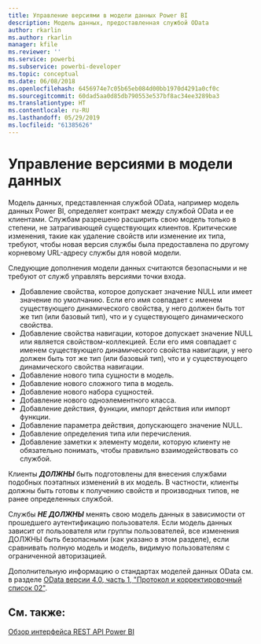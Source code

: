 ```yaml
---
title: Управление версиями в модели данных Power BI
description: Модель данных, предоставленная службой OData
author: rkarlin
ms.author: rkarlin
manager: kfile
ms.reviewer: ''
ms.service: powerbi
ms.subservice: powerbi-developer
ms.topic: conceptual
ms.date: 06/08/2018
ms.openlocfilehash: 6456974e7c05b65eb084d00bb1970d4291a0cf0c
ms.sourcegitcommit: 60dad5aa0d85db790553e537bf8ac34ee3289ba3
ms.translationtype: HT
ms.contentlocale: ru-RU
ms.lasthandoff: 05/29/2019
ms.locfileid: "61385626"
---
```

# <a name="data-model-versioning"></a>Управление версиями в модели данных

Модель данных, представленная службой OData, например модель данных Power BI, определяет контракт между службой OData и ее клиентами. Службам разрешено расширить свою модель только в степени, не затрагивающей существующих клиентов. Критические изменения, такие как удаление свойств или изменение их типа, требуют, чтобы новая версия службы была предоставлена по другому корневому URL-адресу службы для новой модели.  
  
Следующие дополнения модели данных считаются безопасными и не требуют от служб управлять версиями точки входа.  
  
* Добавление свойства, которое допускает значение NULL или имеет значение по умолчанию. Если его имя совпадает с именем существующего динамического свойства, у него должен быть тот же тип (или базовый тип), что и у существующего динамического свойства.  
* Добавление свойства навигации, которое допускает значение NULL или является свойством-коллекцией. Если его имя совпадает с именем существующего динамического свойства навигации, у него должен быть тот же тип (или базовый тип), что и у существующего динамического свойства навигации.  
* Добавление нового типа сущности в модель.  
* Добавление нового сложного типа в модель.  
* Добавление нового набора сущностей.  
* Добавление нового одноэлементного класса.  
* Добавление действия, функции, импорт действия или импорт функции.
* Добавление параметра действия, допускающего значение NULL.  
* Добавление определения типа или перечисления.  
* Добавление заметки к элементу модели, которую клиенту не обязательно понимать, чтобы правильно взаимодействовать со службой.  
  
Клиенты ***ДОЛЖНЫ*** быть подготовлены для внесения службами подобных поэтапных изменений в их модель. В частности, клиенты должны быть готовы к получению свойств и производных типов, не ранее определенных службой.  
  
Службы ***НЕ ДОЛЖНЫ*** менять свою модель данных в зависимости от прошедшего аутентификацию пользователя. Если модель данных зависит от пользователя или группы пользователей, все изменения ДОЛЖНЫ быть безопасными (как указано в этом разделе), если сравнивать полную модель и модель, видимую пользователям с ограниченной авторизацией.  
  
Дополнительную информацию о стандартах моделей данных OData см. в разделе [OData версии 4.0, часть 1, "Протокол и корректировочный список 02"](http://docs.oasis-open.org/odata/odata/v4.0/odata-v4.0-part1-protocol.html).  
  
## <a name="see-also"></a>См. также:
[Обзор интерфейса REST API Power BI](https://docs.microsoft.com/rest/api/power-bi/)  